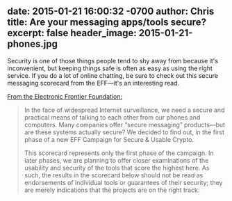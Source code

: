 date: 2015-01-21 16:00:32 -0700
author: Chris
title: Are your messaging apps/tools secure?
excerpt: false
header_image: 2015-01-21-phones.jpg
----

Security is one of those things people tend to shy away from because it's inconvenient, but keeping things safe is often as easy as using the right service. If you do a lot of online chatting, be sure to check out this secure messaging scorecard from the EFF—it's an interesting read. 

[From the Electronic Frontier Foundation:](https://www.eff.org/secure-messaging-scorecard)

> In the face of widespread Internet surveillance, we need a secure and practical means of talking to each other from our phones and computers. Many companies offer “secure messaging” products—but are these systems actually secure? We decided to find out, in the first phase of a new EFF Campaign for Secure & Usable Crypto.
>
> This scorecard represents only the first phase of the campaign. In later phases, we are planning to offer closer examinations of the usability and security of the tools that score the highest here. As such, the results in the scorecard below should not be read as endorsements of individual tools or guarantees of their security; they are merely indications that the projects are on the right track.